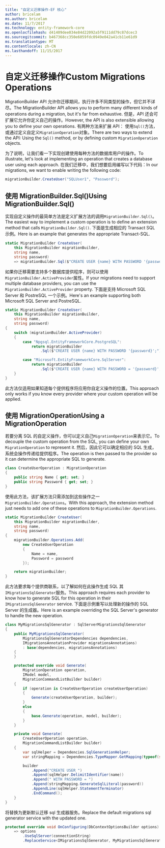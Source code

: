 ```yaml
---
title: "自定义迁移操作-EF 核心"
author: bricelam
ms.author: bricelam
ms.date: 11/7/2017
ms.technology: entity-framework-core
ms.openlocfilehash: d41409dee034e84d22092a5f9111dd79c87dcec3
ms.sourcegitcommit: b467368cc350e6059fdc0949e042a41cb11e61d9
ms.translationtype: MT
ms.contentlocale: zh-CN
ms.lasthandoff: 11/15/2017
---
```

<a name="custom-migrations-operations"></a><span data-ttu-id="b3d41-102">自定义迁移操作</span><span class="sxs-lookup"><span data-stu-id="b3d41-102">Custom Migrations Operations</span></span>
============================
<span data-ttu-id="b3d41-103">MigrationBuilder API 允许你迁移期间，执行许多不同类型的操作，但它并不详尽。</span><span class="sxs-lookup"><span data-stu-id="b3d41-103">The MigrationBuilder API allows you to perform many different kinds of operations during a migration, but it's far from exhaustive.</span></span> <span data-ttu-id="b3d41-104">但是，API 还会可扩展它允许你定义自己的操作。</span><span class="sxs-lookup"><span data-stu-id="b3d41-104">However, the API is also extensible allowing you to define your own operations.</span></span> <span data-ttu-id="b3d41-105">有两种方法来扩展 API： 使用`Sql()`方法，或通过定义自定义`MigrationOperation`对象。</span><span class="sxs-lookup"><span data-stu-id="b3d41-105">There are two ways to extend the API: Using the `Sql()` method, or by defining custom `MigrationOperation` objects.</span></span>

<span data-ttu-id="b3d41-106">为了说明，让我们看一下实现创建使用每种方法的数据库用户的操作。</span><span class="sxs-lookup"><span data-stu-id="b3d41-106">To illustrate, let's look at implementing an operation that creates a database user using each approach.</span></span> <span data-ttu-id="b3d41-107">在我们迁移中，我们想要启用编写以下代码：</span><span class="sxs-lookup"><span data-stu-id="b3d41-107">In our migrations, we want to enable writing the following code:</span></span>

``` csharp
migrationBuilder.CreateUser("SQLUser1", "Password");
```

<a name="using-migrationbuildersql"></a><span data-ttu-id="b3d41-108">使用 MigrationBuilder.Sql()</span><span class="sxs-lookup"><span data-stu-id="b3d41-108">Using MigrationBuilder.Sql()</span></span>
----------------------------
<span data-ttu-id="b3d41-109">实现自定义操作的最简单方法是定义扩展方法的调用`MigrationBuilder.Sql()`。</span><span class="sxs-lookup"><span data-stu-id="b3d41-109">The easiest way to implement a custom operation is to define an extension method that calls `MigrationBuilder.Sql()`.</span></span>
<span data-ttu-id="b3d41-110">下面是生成相应的 Transact SQL 示例。</span><span class="sxs-lookup"><span data-stu-id="b3d41-110">Here is an example that generates the appropriate Transact-SQL.</span></span>

``` csharp
static MigrationBuilder CreateUser(
    this MigrationBuilder migrationBuilder,
    string name,
    string password)
    => migrationBuilder.Sql($"CREATE USER {name} WITH PASSWORD '{password}';");
```

<span data-ttu-id="b3d41-111">如果你迁移需要支持多个数据库提供程序，则可以使用`MigrationBuilder.ActiveProvider`属性。</span><span class="sxs-lookup"><span data-stu-id="b3d41-111">If your migrations need to support multiple database providers, you can use the `MigrationBuilder.ActiveProvider` property.</span></span> <span data-ttu-id="b3d41-112">下面是支持 Microsoft SQL Server 和 PostreSQL 一个示例。</span><span class="sxs-lookup"><span data-stu-id="b3d41-112">Here's an example supporting both Microsoft SQL Server and PostreSQL.</span></span>

``` csharp
static MigrationBuilder CreateUser(
    this MigrationBuilder migrationBuilder,
    string name,
    string password)
{
    switch (migrationBuilder.ActiveProvider)
    {
        case "Npgsql.EntityFrameworkCore.PostgreSQL":
            return migrationBuilder
                .Sql($"CREATE USER {name} WITH PASSWORD '{password}';");

        case "Microsoft.EntityFrameworkCore.SqlServer":
            return migrationBuilder
                .Sql($"CREATE USER {name} WITH PASSWORD = '{password}';");
    }
}
```

<span data-ttu-id="b3d41-113">此方法仅适用如果知道每个提供程序将应用你自定义操作的位置。</span><span class="sxs-lookup"><span data-stu-id="b3d41-113">This approach only works if you know every provider where your custom operation will be applied.</span></span>

<a name="using-a-migrationoperation"></a><span data-ttu-id="b3d41-114">使用 MigrationOperation</span><span class="sxs-lookup"><span data-stu-id="b3d41-114">Using a MigrationOperation</span></span>
---------------------------
<span data-ttu-id="b3d41-115">若要分离 SQL 的自定义操作，你可以定义自己`MigrationOperation`来表示它。</span><span class="sxs-lookup"><span data-stu-id="b3d41-115">To decouple the custom operation from the SQL, you can define your own `MigrationOperation` to represent it.</span></span> <span data-ttu-id="b3d41-116">然后，因此它可以确定相应的 SQL 生成，系统会操作传递给提供程序。</span><span class="sxs-lookup"><span data-stu-id="b3d41-116">The operation is then passed to the provider so it can determine the appropriate SQL to generate.</span></span>

``` csharp
class CreateUserOperation : MigrationOperation
{
    public string Name { get; set; }
    public string Password { get; set; }
}
```

<span data-ttu-id="b3d41-117">使用此方法，该扩展方法只需添加到这些操作之一`MigrationBuilder.Operations`。</span><span class="sxs-lookup"><span data-stu-id="b3d41-117">With this approach, the extension method just needs to add one of these operations to `MigrationBuilder.Operations`.</span></span>

``` csharp
static MigrationBuilder CreateUser(
    this MigrationBuilder migrationBuilder,
    string name,
    string password)
{
    migrationBuilder.Operations.Add(
        new CreateUserOperation
        {
            Name = name,
            Password = password
        });

    return migrationBuilder;
}
```

<span data-ttu-id="b3d41-118">此方法要求每个提供商联系，以了解如何在此操作生成 SQL 其`IMigrationsSqlGenerator`服务。</span><span class="sxs-lookup"><span data-stu-id="b3d41-118">This approach requires each provider to know how to generate SQL for this operation in their `IMigrationsSqlGenerator` service.</span></span> <span data-ttu-id="b3d41-119">下面是示例重写以处理新的操作的 SQL Server 的生成器。</span><span class="sxs-lookup"><span data-stu-id="b3d41-119">Here is an example overriding the SQL Server's generator to handle the new operation.</span></span>

``` csharp
class MyMigrationsSqlGenerator : SqlServerMigrationsSqlGenerator
{
    public MyMigrationsSqlGenerator(
        MigrationsSqlGeneratorDependencies dependencies,
        IMigrationsAnnotationProvider migrationsAnnotations)
        : base(dependencies, migrationsAnnotations)
    {
    }

    protected override void Generate(
        MigrationOperation operation,
        IModel model,
        MigrationCommandListBuilder builder)
    {
        if (operation is CreateUserOperation createUserOperation)
        {
            Generate(createUserOperation, builder);
        }
        else
        {
            base.Generate(operation, model, builder);
        }
    }

    private void Generate(
        CreateUserOperation operation,
        MigrationCommandListBuilder builder)
    {
        var sqlHelper = Dependencies.SqlGenerationHelper;
        var stringMapping = Dependencies.TypeMapper.GetMapping(typeof(string));

        builder
            .Append("CREATE USER ")
            .Append(sqlHelper.DelimitIdentifier(name))
            .Append(" WITH PASSWORD = ")
            .Append(stringMapping.GenerateSqlLiteral(password))
            .AppendLine(sqlHelper.StatementTerminator)
            .EndCommand();
    }
}
```

<span data-ttu-id="b3d41-120">将替换为更新默认迁移 sql 生成器服务。</span><span class="sxs-lookup"><span data-stu-id="b3d41-120">Replace the default migrations sql generator service with the updated one.</span></span>

``` csharp
protected override void OnConfiguring(DbContextOptionsBuilder options)
    => options
        .UseSqlServer(connectionString)
        .ReplaceService<IMigrationsSqlGenerator, MyMigrationsSqlGenerator>();
```

